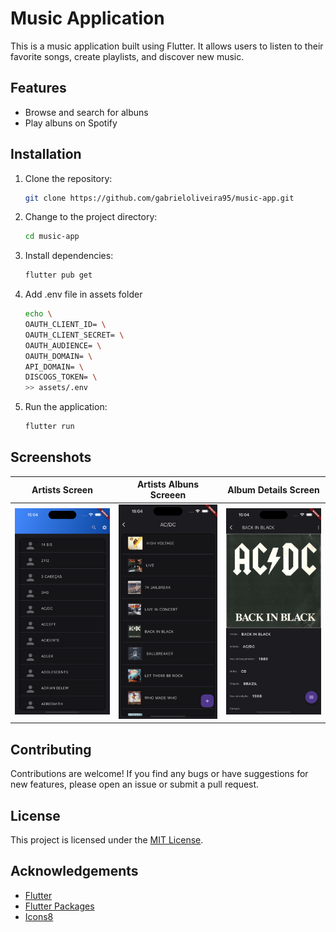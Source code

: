 # Music Application

This is a music application built using Flutter. It allows users to listen to their favorite songs, create playlists, and discover new music.

## Features

- Browse and search for albuns
- Play albuns on Spotify

## Installation

1. Clone the repository:

    ```bash
    git clone https://github.com/gabrieloliveira95/music-app.git
    ```

2. Change to the project directory:

    ```bash
    cd music-app
    ```

3. Install dependencies:

    ```bash
    flutter pub get
    ```

4. Add .env file in assets folder

    ```bash
    echo \
    OAUTH_CLIENT_ID= \
    OAUTH_CLIENT_SECRET= \
    OAUTH_AUDIENCE= \
    OAUTH_DOMAIN= \
    API_DOMAIN= \
    DISCOGS_TOKEN= \
    >> assets/.env
    ```

4. Run the application:

    ```bash
    flutter run
    ```

## Screenshots

Artists Screen            |  Artists Albuns Screeen          |  Album Details Screen
:-------------------------:|:-------------------------:| :-------------------------:
![](screenshots/screenshot1.png)  |  ![](screenshots/screenshot2.png) | ![](screenshots/screenshot3.png)

## Contributing

Contributions are welcome! If you find any bugs or have suggestions for new features, please open an issue or submit a pull request.

## License

This project is licensed under the [MIT License](LICENSE).

## Acknowledgements

- [Flutter](https://flutter.dev/)
- [Flutter Packages](https://pub.dev/flutter/packages)
- [Icons8](https://icons8.com/)

